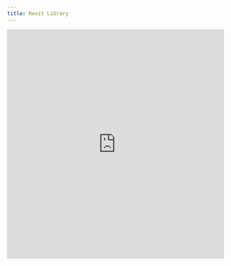 ```yaml
---
title: Revit Library
---
```

<iframe class="airtable-embed" src="https://airtable.com/embed/shrgO7JPZxGuTcO8o?backgroundColor=gray&viewControls=on" frameborder="0" onmousewheel="" width="100%" height="533" style="background: transparent; border: 1px solid #ccc;"></iframe>